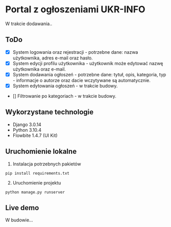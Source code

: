 # Portal z ogłoszeniami UKR-INFO
W trakcie dodawania..

## ToDo
- [x] System logowania oraz rejestracji - potrzebne dane: nazwa użytkownika, adres e-mail oraz hasło.
- [x] System edycji profilu użytkownika - użytkownik może edytować nazwę użytkownika oraz e-mail.
- [x] System dodawania ogłoszeń - potrzebne dane: tytuł, opis, kategoria, typ - informacje o autorze oraz dacie wczytywane są automatycznie.
- [x] System edytowania ogłoszeń - w trakcie budowy.
- [] Filtrowanie po kategoriach - w trakcie budowy.

## Wykorzystane technologie
- Django 3.0.14 
- Python 3.10.4 
- Flowbite 1.4.7 (UI Kit)


## Uruchomienie lokalne
1. Instalacja potrzebnych pakietów
```
pip install requirements.txt 
```

2. Uruchomienie projektu
```
python manage.py runserver
```


## Live demo
W budowie...